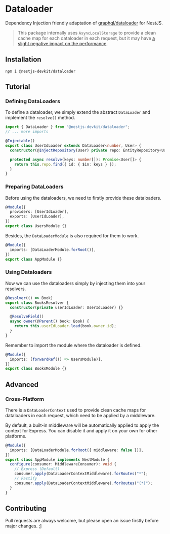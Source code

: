 # Dataloader

Dependency Injection friendly adaptation of [graphql/dataloader](https://github.com/graphql/dataloader) for NestJS.

> This package internally uses `AsyncLocalStorage` to provide a clean cache map for each dataloader in each request, but it may have [a slight negative impact on the performance](https://github.com/nodejs/node/issues/34493#issuecomment-845094849).

## Installation

```
npm i @nestjs-devkit/dataloader
```

## Tutorial

### Defining DataLoaders

To define a dataloader, we simply extend the abstract `DataLoader` and implement the `resolve()` method.

```ts
import { DataLoader } from "@nestjs-devkit/dataloader";
// ... more imports

@Injectable()
export class UserIdLoader extends DataLoader<number, User> {
  constructor(@InjectRepository(User) private repo: EntityRepository<User>) {}

  protected async resolve(keys: number[]): Promise<User[]> {
    return this.repo.find({ id: { $in: keys } });
  }
}
```

### Preparing DataLoaders

Before using the dataloaders, we need to firstly provide these dataloaders.

```ts
@Module({
  providers: [UserIdLoader],
  exports: [UserIdLoader],
})
export class UsersModule {}
```

Besides, the `DataLoaderModule` is also required for them to work.

```ts
@Module({
  imports: [DataLoaderModule.forRoot()],
})
export class AppModule {}
```

### Using Dataloaders

Now we can use the dataloaders simply by injecting them into your resolvers.

```ts
@Resolver(() => Book)
export class BooksResolver {
  constructor(private userIdLoader: UserIdLoader) {}

  @ResolveField()
  async owner(@Parent() book: Book) {
    return this.userIdLoader.load(book.owner.id);
  }
}
```

Remember to import the module where the dataloader is defined.

```ts
@Module({
  imports: [forwardRef(() => UsersModule)],
})
export class BooksModule {}
```

## Advanced

### Cross-Platform

There is a `DataLoaderContext` used to provide clean cache maps for dataloaders in each request, which need to be applied by a middleware.

By default, a built-in middleware will be automatically applied to apply the context for Express. You can disable it and apply it on your own for other platforms.

```ts
@Module({
  imports: [DataLoaderModule.forRoot({ middleware: false })],
})
export class AppModule implements NestModule {
  configure(consumer: MiddlewareConsumer): void {
    // Express (Default)
    consumer.apply(DataLoaderContextMiddleware).forRoutes("*");
    // Fastify
    consumer.apply(DataLoaderContextMiddleware).forRoutes("(*)");
  }
}
```

## Contributing

Pull requests are always welcome, but please open an issue firstly before major changes. ;]
